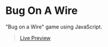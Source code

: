 # Bug On A Wire
"Bug on a Wire" game using JavaScript.
> [Live Preview](https://tarunregmi.github.io/bug_on_a_wire)